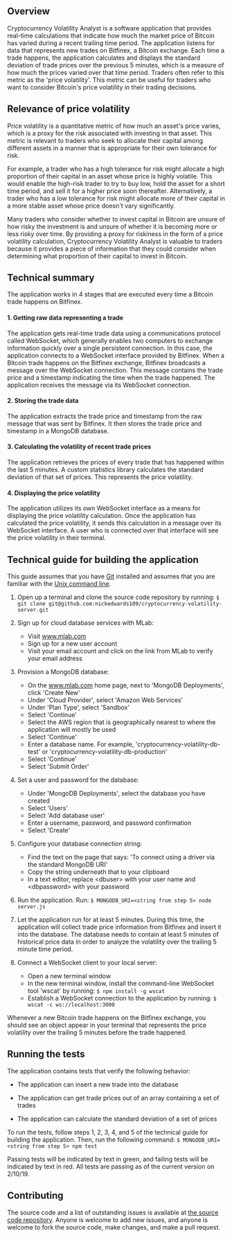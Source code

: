 ## Overview
Cryptocurrency Volatility Analyst is a software application that provides real-time calculations that indicate how much the market price of Bitcoin has varied during a recent trailing time period. The application listens for data that represents new trades on Bitfinex, a Bitcoin exchange. Each time a trade happens, the application calculates and displays the standard deviation of trade prices over the previous 5 minutes, which is a measure of how much the prices varied over that time period. Traders often refer to this metric as the 'price volatility'. This metric can be useful for traders who want to consider Bitcoin's price volatility in their trading decisions.

## Relevance of price volatility
Price volatility is a quantitative metric of how much an asset's price varies, which is a proxy for the risk associated with investing in that asset. This metric is relevant to traders who seek to allocate their capital among different assets in a manner that is appropriate for their own tolerance for risk.

For example, a trader who has a high tolerance for risk might allocate a high proportion of their capital in an asset whose price is highly volatile. This would enable the high-risk trader to try to buy low, hold the asset for a short time period, and sell it for a higher price soon thereafter. Alternatively, a trader who has a low tolerance for risk might allocate more of their capital in a more stable asset whose price doesn't vary significantly.

Many traders who consider whether to invest capital in Bitcoin are unsure of how risky the investment is and unsure of whether it is becoming more or less risky over time. By providing a proxy for riskiness in the form of a price volatility calculation, Cryptocurrency Volatility Analyst is valuable to traders because it provides a piece of information that they could consider when determining what proportion of their capital to invest in Bitcoin.

## Technical summary
The application works in 4 stages that are executed every time a Bitcoin trade happens on Bitfinex.

#### 1. Getting raw data representing a trade
The application gets real-time trade data using a communications protocol called WebSocket, which generally enables two computers to exchange information quickly over a single persistent connection. In this case, the application connects to a WebSocket interface provided by Bitfinex. When a Bitcoin trade happens on the Bitfinex exchange, Bitfinex broadcasts a message over the WebSocket connection. This message contains the trade price and a timestamp indicating the time when the trade happened. The application receives the message via its WebSocket connection.

#### 2. Storing the trade data
The application extracts the trade price and timestamp from the raw message that was sent by Bitfinex. It then stores the trade price and timestamp in a MongoDB database.

#### 3. Calculating the volatility of recent trade prices
The application retrieves the prices of every trade that has happened within the last 5 minutes. A custom statistics library calculates the standard deviation of that set of prices. This represents the price volatility.

#### 4. Displaying the price volatility
The application utilizes its own WebSocket interface as a means for displaying the price volatility calculation. Once the application has calculated the price volatility, it sends this calculation in a message over its WebSocket interface. A user who is connected over that interface will see the price volatility in their terminal.

## Technical guide for building the application
This guide assumes that you have [Git](https://git-scm.com/) installed and assumes that you are familiar with the [Unix command line](https://www.learnenough.com/command-line-tutorial/basics).

1. Open up a terminal and clone the source code repository by running:
     `$ git clone git@github.com:nickedwards109/cryptocurrency-volatility-server.git`

2. Sign up for cloud database services with MLab:
     - Visit www.mlab.com
     - Sign up for a new user account
     - Visit your email account and click on the link from MLab to verify your email address

3. Provision a MongoDB database:
     - On the www.mlab.com home page, next to 'MongoDB Deployments', click 'Create New'
     - Under 'Cloud Provider', select 'Amazon Web Services'
     - Under 'Plan Type', select 'Sandbox'
     - Select 'Continue'
     - Select the AWS region that is geographically nearest to where the application will mostly be used
     - Select 'Continue'
     - Enter a database name. For example, 'cryptocurrency-volatility-db-test' or 'cryptocurrency-volatility-db-production'
     - Select 'Continue'
     - Select 'Submit Order'

4. Set a user and password for the database:
     - Under 'MongoDB Deployments', select the database you have created
     - Select 'Users'
     - Select 'Add database user'
     - Enter a username, password, and password confirmation
     - Select 'Create'

5. Configure your database connection string:
     - Find the text on the page that says: 'To connect using a driver via the standard MongoDB URI'
     - Copy the string underneath that to your clipboard
     - In a text editor, replace \<dbuser> with your user name and \<dbpassword> with your password

6. Run the application. Run:
     `$ MONGODB_URI=<string from step 5> node server.js`

7. Let the application run for at least 5 minutes. During this time, the application will collect trade price information from Bitfinex and insert it into the database. The database needs to contain at least 5 minutes of historical price data in order to analyze the volatility over the trailing 5 minute time period.

8. Connect a WebSocket client to your local server:
     - Open a new terminal window
     - In the new terminal window, install the command-line WebSocket tool 'wscat' by running:
     `$ npm install -g wscat`
     - Establish a WebSocket connection to the application by running:
     `$ wscat -c ws://localhost:3000`

Whenever a new Bitcoin trade happens on the Bitfinex exchange, you should see an object appear in your terminal that represents the price volatility over the trailing 5 minutes before the trade happened.

## Running the tests
The application contains tests that verify the following behavior:

 - The application can insert a new trade into the database

 - The application can get trade prices out of an array containing a set of trades

 - The application can calculate the standard deviation of a set of prices

To run the tests, follow steps 1, 2, 3, 4, and 5 of the technical guide for building the application. Then, run the following command:
     `$ MONGODB_URI=<string from step 5> npm test`

Passing tests will be indicated by text in green, and failing tests will be indicated by text in red. All tests are passing as of the current version on 2/10/19.

## Contributing
The source code and a list of outstanding issues is available at [the source code repository](https://github.com/nickedwards109/cryptocurrency-volatility-analyst). Anyone is welcome to add new issues, and anyone is welcome to fork the source code, make changes, and make a pull request.
